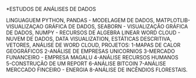 *ESTUDOS DE ANÁLISES DE DADOS

LINGUAGUEM PYTHON,
PANDAS - MODELAGEM DE DADOS,
MATPLOTLIB- VISUALIZAÇAO GRÁFICA DE DADOS,
SEABORN - VISUALIZAÇÃO GRÁFICA DE DADOS,
NUMPY - RECURSOS DE ALGEBRA LINEAR
WORD CLOUD - NUVEM DE DADOS,
DATA VISUALIZATION,
ESTÁTICAS DESCRITIVA,
VETORES,
ANÁLISE DE WORD CLOUD,
PROJETOS:
1-MAPAS DE CALOR GEOGRÁFICOS
2-ANÁLISE DE EMPRESAS UNICORNIOS
3-MERCADO FUNANCEIRO - EMPRESA MAGALU
4-ANÁLISE RECURSOS HUMANOS       
5-CONSTRUÇÃO DE UM  REPORT
6-ANÁLISE BITCOIN
7-ANÁLISE MERCCADO FINCEIRO - ENERGIA
8-ANÁLISE DE INCÊNDIOS FLORESTAIS.
